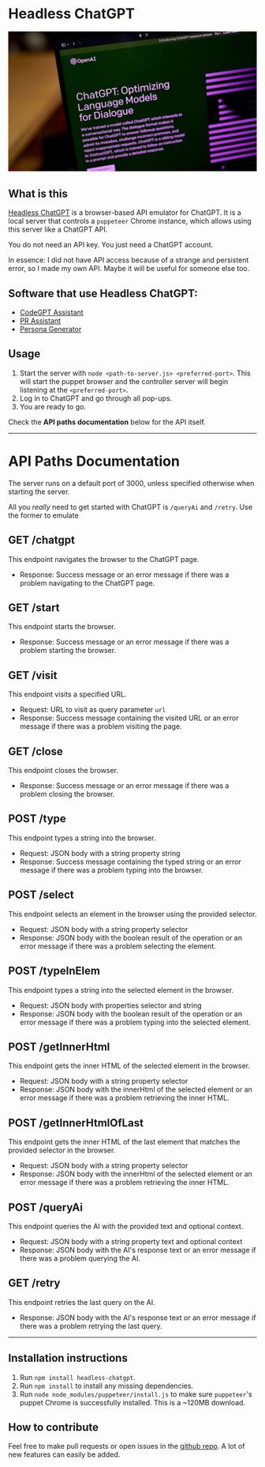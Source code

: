 # Headless ChatGPT

![Headless ChatGPT banner](/media/chatgpt-banner.webp)

## What is this

[Headless ChatGPT](https://www.npmjs.com/package/headless-chatgpt/) is a browser-based API emulator for ChatGPT. It is a local server that controls a `puppeteer` Chrome instance, which allows using this server like a ChatGPT API.

You do not need an API key. You just need a ChatGPT account.

In essence: I did not have API access because of a strange and persistent error, so I made my own API. Maybe it will be useful for someone else too.

## Software that use Headless ChatGPT:
- [CodeGPT Assistant](https://github.com/HalilCan/codeGPT-assistant-extension)
- [PR Assistant](https://www.youtube.com/watch?v=AgzSUK_9FoE)
- [Persona Generator](https://www.youtube.com/watch?v=xQByoQW1HjM)


## Usage

1. Start the server with `node <path-to-server.js> <preferred-port>`. This will start the puppet browser and the controller server will begin listening at the `<preferred-port>`.
2. Log in to ChatGPT and go through all pop-ups. 
3. You are ready to go.

Check the **API paths documentation** below for the API itself.

---

# API Paths Documentation
The server runs on a default port of 3000, unless specified otherwise when starting the server.

All you *really* need to get started with ChatGPT is `/queryAi` and `/retry`. Use the former to emulate 

## GET /chatgpt
This endpoint navigates the browser to the ChatGPT page.

* Response: Success message or an error message if there was a problem navigating to the ChatGPT page.

## GET /start

This endpoint starts the browser.

* Response: Success message or an error message if there was a problem starting the browser.

## GET /visit
This endpoint visits a specified URL.

* Request: URL to visit as query parameter `url`
* Response: Success message containing the visited URL or an error message if there was a problem visiting the page.

## GET /close
This endpoint closes the browser.

* Response: Success message or an error message if there was a problem closing the browser.

## POST /type
This endpoint types a string into the browser.

* Request: JSON body with a string property string
* Response: Success message containing the typed string or an error message if there was a problem typing into the browser.

## POST /select
This endpoint selects an element in the browser using the provided selector.

*  Request: JSON body with a string property selector
* Response: JSON body with the boolean result of the operation or an error message if there was a problem selecting the element.

## POST /typeInElem
This endpoint types a string into the selected element in the browser.

* Request: JSON body with properties selector and string
* Response: JSON body with the boolean result of the operation or an error message if there was a problem typing into the selected element.

## POST /getInnerHtml
This endpoint gets the inner HTML of the selected element in the browser.

* Request: JSON body with a string property selector
* Response: JSON body with the innerHtml of the selected element or an error message if there was a problem retrieving the inner HTML.


## POST /getInnerHtmlOfLast
This endpoint gets the inner HTML of the last element that matches the provided selector in the browser.

* Request: JSON body with a string property selector
* Response: JSON body with the innerHtml of the selected element or an error message if there was a problem retrieving the inner HTML.

## POST /queryAi
This endpoint queries the AI with the provided text and optional context.

* Request: JSON body with a string property text and optional context
* Response: JSON body with the AI's response text or an error message if there was a problem querying the AI.

## GET /retry
This endpoint retries the last query on the AI.

* Response: JSON body with the AI's response text or an error message if there was a problem retrying the last query.

---

## Installation instructions

1. Run `npm install headless-chatgpt`. 
1. Run `npm install` to install any missing dependencies.
2. Run `node node_modules/puppeteer/install.js` to make sure `puppeteer`'s puppet Chrome is successfully installed. This is a ~120MB download.

## How to contribute

Feel free to make pull requests or open issues in the [github repo](https://github.com/HalilCan/headless-chatgpt). A lot of new features can easily be added.
